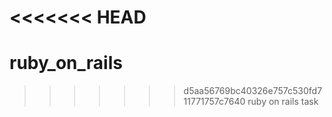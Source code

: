 <<<<<<< HEAD
=======
# ruby_on_rails
>>>>>>> d5aa56769bc40326e757c530fd711771757c7640
ruby on rails task
